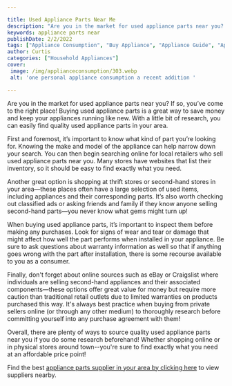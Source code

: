 ```yaml
---

title: Used Appliance Parts Near Me
description: "Are you in the market for used appliance parts near you? If so, you’ve come to the right place! Buying used appliance parts is a g...lets find out"
keywords: appliance parts near
publishDate: 2/2/2022
tags: ["Appliance Consumption", "Buy Appliance", "Appliance Guide", "Appliance Parts"]
author: Curtis
categories: ["Household Appliances"]
cover: 
 image: /img/applianceconsumption/303.webp
 alt: 'one personal appliance consumption a recent addition '

---
```


Are you in the market for used appliance parts near you? If so, you’ve come to the right place! Buying used appliance parts is a great way to save money and keep your appliances running like new. With a little bit of research, you can easily find quality used appliance parts in your area. 

First and foremost, it’s important to know what kind of part you’re looking for. Knowing the make and model of the appliance can help narrow down your search. You can then begin searching online for local retailers who sell used appliance parts near you. Many stores have websites that list their inventory, so it should be easy to find exactly what you need. 

Another great option is shopping at thrift stores or second-hand stores in your area—these places often have a large selection of used items, including appliances and their corresponding parts. It’s also worth checking out classified ads or asking friends and family if they know anyone selling second-hand parts—you never know what gems might turn up! 

When buying used appliance parts, it’s important to inspect them before making any purchases. Look for signs of wear and tear or damage that might affect how well the part performs when installed in your appliance. Be sure to ask questions about warranty information as well so that if anything goes wrong with the part after installation, there is some recourse available to you as a consumer. 

Finally, don't forget about online sources such as eBay or Craigslist where individuals are selling second-hand appliances and their associated components—these options offer great value for money but require more caution than traditional retail outlets due to limited warranties on products purchased this way. It's always best practice when buying from private sellers online (or through any other medium) to thoroughly research before committing yourself into any purchase agreement with them! 

Overall, there are plenty of ways to source quality used appliance parts near you if you do some research beforehand! Whether shopping online or in physical stores around town--you're sure to find exactly what you need at an affordable price point!

Find the best <a href="/pages/appliance-parts-suppliers/">appliance parts supplier in your area by clicking here</a> to view suppliers nearby.
